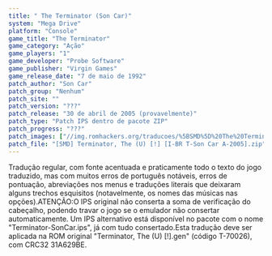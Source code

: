 ```yaml
---
title: " The Terminator (Son Car)"
system: "Mega Drive"
platform: "Console"
game_title: "The Terminator"
game_category: "Ação"
game_players: "1"
game_developer: "Probe Software"
game_publisher: "Virgin Games"
game_release_date: "7 de maio de 1992"
patch_author: "Son Car"
patch_group: "Nenhum"
patch_site: ""
patch_version: "???"
patch_release: "30 de abril de 2005 (provavelmente)"
patch_type: "Patch IPS dentro de pacote ZIP"
patch_progress: "???"
patch_images: ["//img.romhackers.org/traducoes/%5BSMD%5D%20The%20Terminator%20-%20Son%20Car%20-%201.png","//img.romhackers.org/traducoes/%5BSMD%5D%20The%20Terminator%20-%20Son%20Car%20-%202.png","//img.romhackers.org/traducoes/%5BSMD%5D%20The%20Terminator%20-%20Son%20Car%20-%203.png"]
patch_file: "[SMD] Terminator, The (U) [!] [I-BR T-Son Car A-2005].zip"
---
```

Tradução regular, com fonte acentuada e praticamente todo o texto do jogo traduzido, mas com muitos erros de português notáveis, erros de pontuação, abreviações nos menus e traduções literais que deixaram alguns trechos esquisitos (notavelmente, os nomes das músicas nas opções).ATENÇÃO:O IPS original não conserta a soma de verificação do cabeçalho, podendo travar o jogo se o emulador não consertar automaticamente. Um IPS alternativo está disponível no pacote com o nome "Terminator-SonCar.ips", já com tudo consertado.Esta tradução deve ser aplicada na ROM original "Terminator, The (U) [!].gen" (código T-70026), com CRC32 31A629BE.